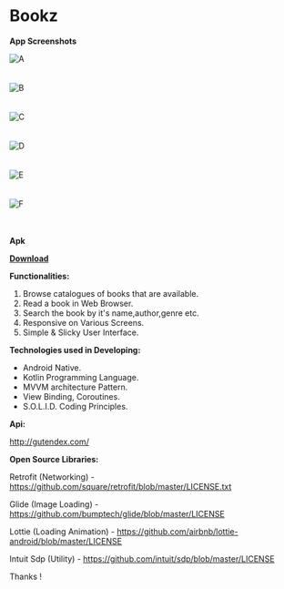 # Bookz

<b>App Screenshots</b>

![A](https://user-images.githubusercontent.com/77268176/143837697-6a03bf57-3f54-4902-a1a8-902140986851.jpeg) 
</br></br></br>
![B](https://user-images.githubusercontent.com/77268176/143837712-38baec43-d386-4f1d-96dc-c96614e20414.jpeg)
</br></br></br>
![C](https://user-images.githubusercontent.com/77268176/143837711-0c4a06a9-ca7b-455d-9011-85ba48816625.jpeg)
</br></br></br>
![D](https://user-images.githubusercontent.com/77268176/143837709-955ae34d-08b5-4cfc-9466-b030c8ed2c63.jpeg)
</br></br></br>
![E](https://user-images.githubusercontent.com/77268176/143837707-45999ebd-cf6b-4564-8770-f860bb2e55f3.jpeg)
</br></br></br>
![F](https://user-images.githubusercontent.com/77268176/143838018-f7e17f8f-6194-4a0e-83ff-720072276975.jpeg)
</br></br></br>





<b>Apk
   
   [Download](https://github.com/xayappz/Bookz/blob/code-pushed/Bookz.apk)

</b>

<b>Functionalities:</b>

   1. Browse catalogues of books that are available.
   2. Read a book in Web Browser.
   3. Search the book by it's name,author,genre etc.
   4. Responsive on Various Screens.
   5. Simple & Slicky User Interface.

<b>Technologies used in Developing:</b>

   - Android Native.
   - Kotlin Programming Language.
   - MVVM architecture Pattern.
   - View Binding, Coroutines.
   - S.O.L.I.D. Coding Principles.

<b>Api:</b>

http://gutendex.com/


<b>Open Source Libraries:</b>

Retrofit (Networking) - https://github.com/square/retrofit/blob/master/LICENSE.txt

Glide (Image Loading) - https://github.com/bumptech/glide/blob/master/LICENSE

Lottie (Loading Animation) - https://github.com/airbnb/lottie-android/blob/master/LICENSE

Intuit Sdp (Utility) - https://github.com/intuit/sdp/blob/master/LICENSE

Thanks !
   
